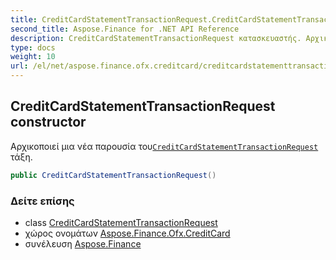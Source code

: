```yaml
---
title: CreditCardStatementTransactionRequest.CreditCardStatementTransactionRequest
second_title: Aspose.Finance for .NET API Reference
description: CreditCardStatementTransactionRequest κατασκευαστής. Αρχικοποιεί μια νέα παρουσία τουCreditCardStatementTransactionRequest τάξη.
type: docs
weight: 10
url: /el/net/aspose.finance.ofx.creditcard/creditcardstatementtransactionrequest/creditcardstatementtransactionrequest/
---
```

## CreditCardStatementTransactionRequest constructor

Αρχικοποιεί μια νέα παρουσία του[`CreditCardStatementTransactionRequest`](../) τάξη.

```csharp
public CreditCardStatementTransactionRequest()
```

### Δείτε επίσης

* class [CreditCardStatementTransactionRequest](../)
* χώρος ονομάτων [Aspose.Finance.Ofx.CreditCard](../../creditcardstatementtransactionrequest/)
* συνέλευση [Aspose.Finance](../../../)



